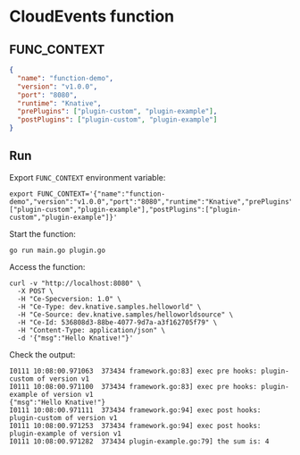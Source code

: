 # CloudEvents function

## FUNC_CONTEXT

```json
{
  "name": "function-demo",
  "version": "v1.0.0",
  "port": "8080",
  "runtime": "Knative",
  "prePlugins": ["plugin-custom", "plugin-example"],
  "postPlugins": ["plugin-custom", "plugin-example"]
}
```

## Run

Export `FUNC_CONTEXT` environment variable:

```shell
export FUNC_CONTEXT='{"name":"function-demo","version":"v1.0.0","port":"8080","runtime":"Knative","prePlugins":["plugin-custom","plugin-example"],"postPlugins":["plugin-custom","plugin-example"]}'
```

Start the function:

```shell
go run main.go plugin.go
```

Access the function:

```shell
curl -v "http://localhost:8080" \
  -X POST \
  -H "Ce-Specversion: 1.0" \
  -H "Ce-Type: dev.knative.samples.helloworld" \
  -H "Ce-Source: dev.knative.samples/helloworldsource" \
  -H "Ce-Id: 536808d3-88be-4077-9d7a-a3f162705f79" \
  -H "Content-Type: application/json" \
  -d '{"msg":"Hello Knative!"}'
```

Check the output:

```shell
I0111 10:08:00.971063  373434 framework.go:83] exec pre hooks: plugin-custom of version v1
I0111 10:08:00.971100  373434 framework.go:83] exec pre hooks: plugin-example of version v1
{"msg":"Hello Knative!"}
I0111 10:08:00.971111  373434 framework.go:94] exec post hooks: plugin-custom of version v1
I0111 10:08:00.971253  373434 framework.go:94] exec post hooks: plugin-example of version v1
I0111 10:08:00.971282  373434 plugin-example.go:79] the sum is: 4
```

